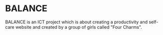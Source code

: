 # BALANCE
BALANCE is an ICT project which is about creating a productivity and self-care website and created by a group of girls called "Four Charms".
